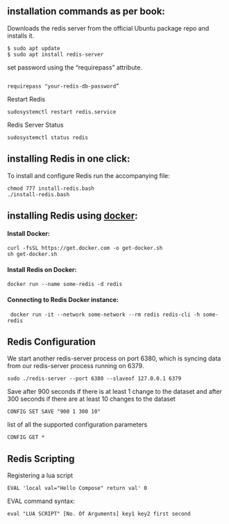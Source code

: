 ## installation commands as per book:

Downloads the redis server from the official Ubuntu package repo and installs it.

```
$ sudo apt update
$ sudo apt install redis-server
```
set password using the “requirepass” attribute.

```

requirepass "your-redis-db-password”

```

Restart Redis
```
sudosystemctl restart redis.service
```

Redis Server Status

```
sudosystemctl status redis 
```

## installing Redis in one click:
To install and configure Redis run the accompanying file:
```
chmod 777 install-redis.bash
./install-redis.bash
```
## installing Redis using [docker](https://en.wikipedia.org/wiki/Docker_(software)):

#### Install Docker:
```
curl -fsSL https://get.docker.com -o get-docker.sh
sh get-docker.sh
```

#### Install Redis on Docker:
```
docker run --name some-redis -d redis
```

#### Connecting to Redis Docker instance:
```
 docker run -it --network some-network --rm redis redis-cli -h some-redis
```

## Redis Configuration

We start another redis-server process on port 6380, which is syncing data from our redis-server process running on 6379.

```
sudo ./redis-server --port 6380 --slaveof 127.0.0.1 6379
```
Save after 900 seconds if there is at least 1 change to the dataset and after 300 seconds if there are at least 10 changes to the dataset
```
CONFIG SET SAVE "900 1 300 10"
```
list of all the supported configuration parameters
```
CONFIG GET * 
```

## Redis Scripting

Registering a lua script
```
EVAL 'local val="Hello Compose" return val' 0
```

EVAL command syntax:
```
eval "LUA SCRIPT" [No. Of Arguments] key1 key2 first second
```
